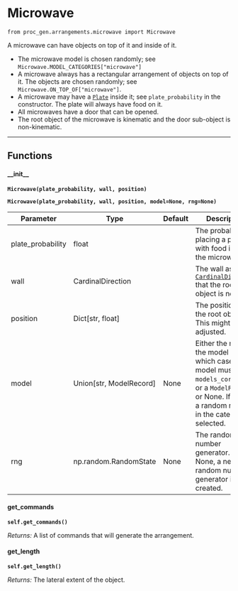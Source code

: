 # Microwave

`from proc_gen.arrangements.microwave import Microwave`

A microwave can have objects on top of it and inside of it.

- The microwave model is chosen randomly; see `Microwave.MODEL_CATEGORIES["microwave"]`
- A microwave always has a rectangular arrangement of objects on top of it. The objects are chosen randomly; see `Microwave.ON_TOP_OF["microwave"]`.
- A microwave may have a [`Plate`](plate.md) inside it; see `plate_probability` in the constructor. The plate will always have food on it.
- All microwaves have a door that can be opened.
- The root object of the microwave is kinematic and the door sub-object is non-kinematic.

***

## Functions

#### \_\_init\_\_

**`Microwave(plate_probability, wall, position)`**

**`Microwave(plate_probability, wall, position, model=None, rng=None)`**

| Parameter | Type | Default | Description |
| --- | --- | --- | --- |
| plate_probability |  float |  | The probability of placing a plate with food inside the microwave. |
| wall |  CardinalDirection |  | The wall as a [`CardinalDirection`](../../cardinal_direction.md) that the root object is next to. |
| position |  Dict[str, float] |  | The position of the root object. This might be adjusted. |
| model |  Union[str, ModelRecord] | None | Either the name of the model (in which case the model must be in `models_core.json`, or a `ModelRecord`, or None. If None, a random model in the category is selected. |
| rng |  np.random.RandomState  | None | The random number generator. If None, a new random number generator is created. |

#### get_commands

**`self.get_commands()`**

_Returns:_  A list of commands that will generate the arrangement.

#### get_length

**`self.get_length()`**

_Returns:_  The lateral extent of the object.



